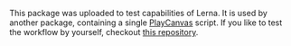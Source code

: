 This package was uploaded to test capabilities of Lerna.
It is used by another package, containing a single [PlayCanvas](https://playcanvas.com/) script.
If you like to test the workflow by yourself, checkout [this repository](https://github.com/3d-web-applications/lerna-test-project).
